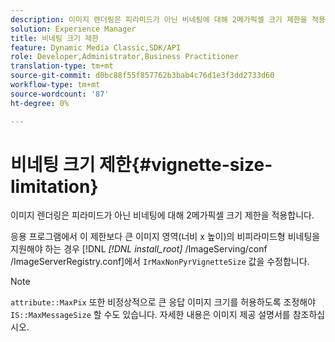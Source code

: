 ```yaml
---
description: 이미지 렌더링은 피라미드가 아닌 비네팅에 대해 2메가픽셀 크기 제한을 적용합니다.
solution: Experience Manager
title: 비네팅 크기 제한
feature: Dynamic Media Classic,SDK/API
role: Developer,Administrator,Business Practitioner
translation-type: tm+mt
source-git-commit: d0bc88f55f857762b3bab4c76d1e3f3dd2733d60
workflow-type: tm+mt
source-wordcount: '87'
ht-degree: 0%

---
```



# 비네팅 크기 제한{#vignette-size-limitation}

이미지 렌더링은 피라미드가 아닌 비네팅에 대해 2메가픽셀 크기 제한을 적용합니다.

응용 프로그램에서 이 제한보다 큰 이미지 영역(너비 x 높이)의 비피라미드형 비네팅을 지원해야 하는 경우 [!DNL *[!DNL install_root]* /ImageServing/conf /ImageServerRegistry.conf]에서 `IrMaxNonPyrVignetteSize` 값을 수정합니다.

>[!NOTE]
>
>`attribute::MaxPix` 또한 비정상적으로 큰 응답 이미지 크기를 허용하도록 조정해야  `IS::MaxMessageSize` 할 수도 있습니다. 자세한 내용은 이미지 제공 설명서를 참조하십시오.


